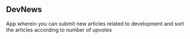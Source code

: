 ## DevNews

App wherein you can submit new articles related to development and sort the articles according to number of upvotes
